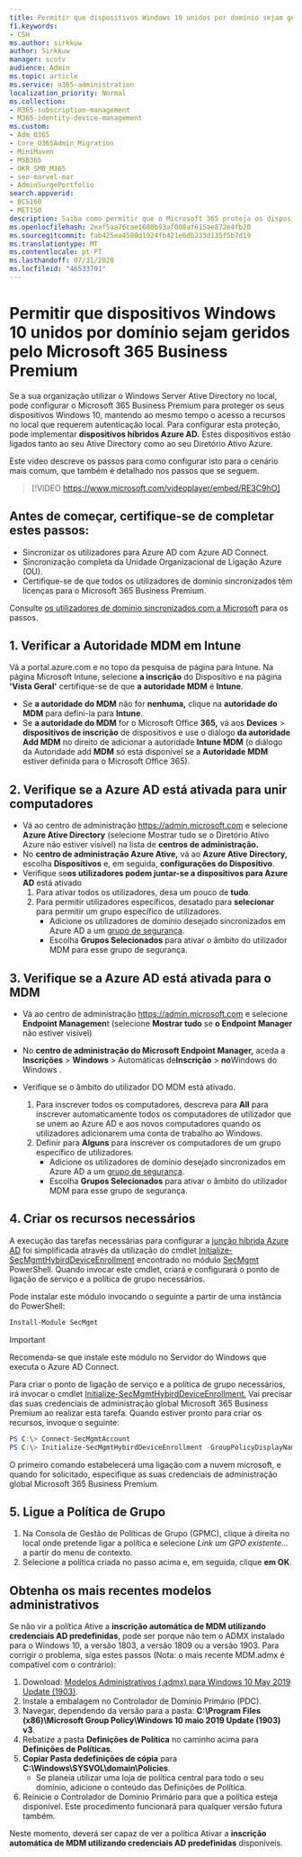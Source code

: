 ```yaml
---
title: Permitir que dispositivos Windows 10 unidos por domínio sejam geridos pela Microsoft 365 para negócios
f1.keywords:
- CSH
ms.author: sirkkuw
author: Sirkkuw
manager: scotv
audience: Admin
ms.topic: article
ms.service: o365-administration
localization_priority: Normal
ms.collection:
- M365-subscription-management
- M365-identity-device-management
ms.custom:
- Adm_O365
- Core_O365Admin_Migration
- MiniMaven
- MSB365
- OKR_SMB_M365
- seo-marvel-mar
- AdminSurgePortfolio
search.appverid:
- BCS160
- MET150
description: Saiba como permitir que o Microsoft 365 proteja os dispositivos locais do Windows 10, aderidos ao Active-Directory, em apenas alguns passos.
ms.openlocfilehash: 2eaf5aa76cae1680b93af008af615ae872e4fb20
ms.sourcegitcommit: fab425ea4580d1924fb421e6db233d135f5b7d19
ms.translationtype: MT
ms.contentlocale: pt-PT
ms.lasthandoff: 07/31/2020
ms.locfileid: "46533791"
---
```

# <a name="enable-domain-joined-windows-10-devices-to-be-managed-by-microsoft-365-business-premium"></a>Permitir que dispositivos Windows 10 unidos por domínio sejam geridos pelo Microsoft 365 Business Premium

Se a sua organização utilizar o Windows Server Ative Directory no local, pode configurar o Microsoft 365 Business Premium para proteger os seus dispositivos Windows 10, mantendo ao mesmo tempo o acesso a recursos no local que requerem autenticação local.
Para configurar esta proteção, pode implementar **dispositivos híbridos Azure AD.** Estes dispositivos estão ligados tanto ao seu Ative Directory como ao seu Diretório Ativo Azure.

Este vídeo descreve os passos para como configurar isto para o cenário mais comum, que também é detalhado nos passos que se seguem.

> [!VIDEO https://www.microsoft.com/videoplayer/embed/RE3C9hO]
  

## <a name="before-you-get-started-make-sure-you-complete-these-steps"></a>Antes de começar, certifique-se de completar estes passos:
- Sincronizar os utilizadores para Azure AD com Azure AD Connect.
- Sincronização completa da Unidade Organizacional de Ligação Azure (OU).
- Certifique-se de que todos os utilizadores de domínio sincronizados têm licenças para o Microsoft 365 Business Premium.

Consulte [os utilizadores de domínio sincronizados com a Microsoft](manage-domain-users.md) para os passos.

## <a name="1-verify-mdm-authority-in-intune"></a>1. Verificar a Autoridade MDM em Intune

Vá a portal.azure.com e no topo da pesquisa de página para Intune.
Na página Microsoft Intune, selecione **a inscrição** do Dispositivo e na página **'Vista Geral'** certifique-se de que **a autoridade MDM** é **Intune**.

- Se **a autoridade do MDM** não for **nenhuma,** clique na **autoridade do MDM** para defini-la para **Intune**.
- Se **a autoridade do MDM** for o Microsoft Office **365,** vá aos **Devices**  >  **dispositivos de inscrição** de dispositivos e use o diálogo **da autoridade Add MDM** no direito de adicionar a autoridade **Intune MDM** (o diálogo da Autoridade add **MDM** só está disponível se a **Autoridade MDM** estiver definida para o Microsoft Office 365).

## <a name="2-verify-azure-ad-is-enabled-for-joining-computers"></a>2. Verifique se a Azure AD está ativada para unir computadores

- Vá ao centro de administração <a href="https://go.microsoft.com/fwlink/p/?linkid=2024339" target="_blank">https://admin.microsoft.com</a> e selecione **Azure Ative Directory** (selecione Mostrar tudo se o Diretório Ativo Azure não estiver visível) na lista de **centros de administração.** 
- No **centro de administração Azure Ative,** vá ao **Azure Ative Directory,** escolha **Dispositivos** e, em seguida, **configurações do Dispositivo**.
- Verifique se**os utilizadores podem juntar-se a dispositivos para Azure AD** está ativado 
    1. Para ativar todos os utilizadores, desa um pouco de **tudo**.
    2. Para permitir utilizadores específicos, desatado para **selecionar** para permitir um grupo específico de utilizadores.
        - Adicione os utilizadores de domínio desejado sincronizados em Azure AD a um [grupo de segurança](../admin/create-groups/create-groups.md).
        - Escolha **Grupos Selecionados** para ativar o âmbito do utilizador MDM para esse grupo de segurança.

## <a name="3-verify-azure-ad-is-enabled-for-mdm"></a>3. Verifique se a Azure AD está ativada para o MDM

- Vá ao centro de administração <a href="https://go.microsoft.com/fwlink/p/?linkid=2024339" target="_blank">https://admin.microsoft.com</a> e selecione **Endpoint Managemen**t (selecione **Mostrar tudo** se **o Endpoint Manager** não estiver visível)
- No **centro de administração do Microsoft Endpoint Manager,** aceda a **Inscrições**  >  **Windows**  >  Automáticas de**Inscrição**  >  **no**Windows do Windows .
- Verifique se o âmbito do utilizador DO MDM está ativado.

    1. Para inscrever todos os computadores, descreva para **All** para inscrever automaticamente todos os computadores de utilizador que se unem ao Azure AD e aos novos computadores quando os utilizadores adicionarem uma conta de trabalho ao Windows.
    2. Definir para **Alguns** para inscrever os computadores de um grupo específico de utilizadores.
        -  Adicione os utilizadores de domínio desejado sincronizados em Azure AD a um [grupo de segurança](../admin/create-groups/create-groups.md).
        -  Escolha **Grupos Selecionados** para ativar o âmbito do utilizador MDM para esse grupo de segurança.

## <a name="4-create-the-required-resources"></a>4. Criar os recursos necessários 

A execução das tarefas necessárias para configurar a [junção híbrida Azure AD](https://docs.microsoft.com/azure/active-directory/devices/hybrid-azuread-join-managed-domains#configure-hybrid-azure-ad-join) foi simplificada através da utilização do cmdlet [Initialize-SecMgmtHybirdDeviceEnrollment](https://github.com/microsoft/secmgmt-open-powershell/blob/master/docs/help/Initialize-SecMgmtHybirdDeviceEnrollment.md) encontrado no módulo [SecMgmt](https://www.powershellgallery.com/packages/SecMgmt) PowerShell. Quando invocar este cmdlet, criará e configurará o ponto de ligação de serviço e a política de grupo necessários.

Pode instalar este módulo invocando o seguinte a partir de uma instância do PowerShell:

```powershell
Install-Module SecMgmt
```

> [!IMPORTANT]
> Recomenda-se que instale este módulo no Servidor do Windows que executa o Azure AD Connect.

Para criar o ponto de ligação de serviço e a política de grupo necessários, irá invocar o cmdlet [Initialize-SecMgmtHybirdDeviceEnrollment.](https://github.com/microsoft/secmgmt-open-powershell/blob/master/docs/help/Initialize-SecMgmtHybirdDeviceEnrollment.md) Vai precisar das suas credenciais de administração global Microsoft 365 Business Premium ao realizar esta tarefa. Quando estiver pronto para criar os recursos, invoque o seguinte:

```powershell
PS C:\> Connect-SecMgmtAccount
PS C:\> Initialize-SecMgmtHybirdDeviceEnrollment -GroupPolicyDisplayName 'Device Management'
```

O primeiro comando estabelecerá uma ligação com a nuvem microsoft, e quando for solicitado, especifique as suas credenciais de administração global Microsoft 365 Business Premium.

## <a name="5-link-the-group-policy"></a>5. Ligue a Política de Grupo

1. Na Consola de Gestão de Políticas de Grupo (GPMC), clique à direita no local onde pretende ligar a política e selecione *Link um GPO existente...* a partir do menu de contexto.
2. Selecione a política criada no passo acima e, em seguida, clique **em OK**.

## <a name="get-the-latest-administrative-templates"></a>Obtenha os mais recentes modelos administrativos

Se não vir a política Ative a **inscrição automática de MDM utilizando credenciais AD predefinidas**, pode ser porque não tem o ADMX instalado para o Windows 10, a versão 1803, a versão 1809 ou a versão 1903. Para corrigir o problema, siga estes passos (Nota: o mais recente MDM.admx é compatível com o contrário):

1.  Download: [Modelos Administrativos (.admx) para Windows 10 May 2019 Update (1903)](https://www.microsoft.com/download/details.aspx?id=58495&WT.mc_id=rss_alldownloads_all).
2.  Instale a embalagem no Controlador de Domínio Primário (PDC).
3.  Navegar, dependendo da versão para a pasta: **C:\Program Files (x86)\Microsoft Group Policy\Windows 10 maio 2019 Update (1903) v3**.
4.  Rebatize a pasta **Definições de Política** no caminho acima para **Definições de Políticas**.
5.  **Copiar Pasta dedefinições de cópia** para **C:\Windows\SYSVOL\domain\Policies**. 
    -   Se planeia utilizar uma loja de política central para todo o seu domínio, adicione o conteúdo das Definições de Política.
6.  Reinicie o Controlador de Domínio Primário para que a política esteja disponível. Este procedimento funcionará para qualquer versão futura também.

Neste momento, deverá ser capaz de ver a política Ativar a **inscrição automática de MDM utilizando credenciais AD predefinidas** disponíveis.
